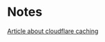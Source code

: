 # Notes

[Article about cloudflare caching](https://blog.logrocket.com/cloudflare-pages-tutorial-deploy-a-react-app-via-github)
